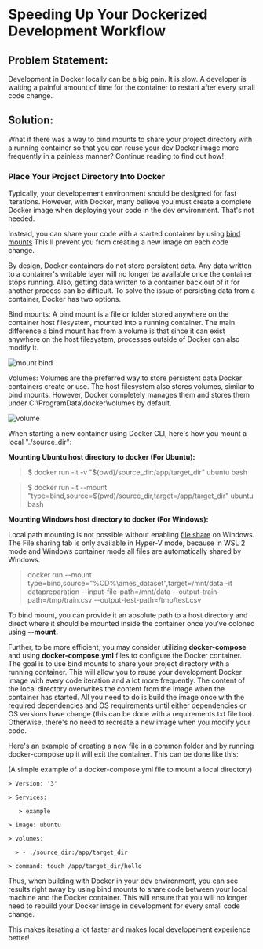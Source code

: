 # Speeding Up Your Dockerized Development Workflow

## Problem Statement:

Development in Docker locally can be a big pain. It is slow. A developer is waiting a painful amount of time for the container to restart after every small code change.

## Solution:

What if there was a way to bind mounts to share your project directory with a running container so that you can reuse your dev Docker image more frequently in a painless manner? Continue reading to find out how!

### Place Your Project Directory Into Docker

Typically, your developement environment should be designed for fast iterations. However, with Docker, many believe you must create a complete Docker image when deploying your code in the dev environment. That's not needed.

Instead, you can share your code with a started container by using [bind mounts](https://docs.docker.com/storage/bind-mounts/) This'll prevent you from creating a new image on each code change.

By design, Docker containers do not store persistent data. Any data written to a container's writable layer will no longer be available once the container stops running. Also, getting data written to a container back out of it for another process can be difficult. To solve the issue of persisting data from a container, Docker has two options.

Bind mounts: A bind mount is a file or folder stored anywhere on the container host filesystem, mounted into a running container. The main difference a bind mount has from a volume is that since it can exist anywhere on the host filesystem, processes outside of Docker can also modify it. 

![mount bind](https://docs.docker.com/storage/images/types-of-mounts-bind.png)

Volumes: Volumes are the preferred way to store persistent data Docker containers create or use. The host filesystem also stores volumes, similar to bind mounts. However, Docker completely manages them and stores them under C:\ProgramData\docker\volumes by default. 

![volume](https://i.ytimg.com/vi/6rKg9xuWr5Q/maxresdefault.jpg)

When starting a new container using Docker CLI, here's how you mount a local "./source_dir":
  
   **Mounting Ubuntu host directory to docker (For Ubuntu):**
  
  > $ docker run -it -v "$(pwd)/source_dir:/app/target_dir" ubuntu bash
  
  > $ docker run -it --mount "type=bind,source=$(pwd)/source_dir,target=/app/target_dir" ubuntu bash
  
   **Mounting Windows host directory to docker (For Windows):**
   
   Local path mounting is not possible without enabling [file share](https://docs.docker.com/docker-for-windows/#file-sharing) on Windows. The File sharing tab is only available in Hyper-V mode, because in WSL 2 mode and Windows container mode all files are automatically shared by Windows.
   
   > docker run --mount type=bind,source="%CD%\ames_dataset",target=/mnt/data -it datapreparation --input-file-path=/mnt/data --output-train-path=/tmp/train.csv --output-test-path=/tmp/test.csv
    
To bind mount, you can provide it an absolute path to a host directory and direct where it should be mounted inside the container once you've coloned using **--mount.**

Further, to be more efficient, you may consider utilizing **docker-compose** and using **docker-compose.yml** files to configure the Docker container. The goal is to use bind mounts to share your project directory with a running container. This will allow you to reuse your development Docker image with every code iteration and a lot more frequently. The content of the local directory overwrites the content from the image when the container has started. All you need to do is build the image once with the required dependencies and OS requirements until either dependencies or OS versions have change (this can be done with a requirements.txt file too). Otherwise, there's no need to recreate a new image when you modify your code.

Here's an example of creating a new file in a common folder and by running docker-compose up it will exit the container. This can be done like this:

(A simple example of a docker-compose.yml file to mount a local directory)
    
    > Version: '3'
    
    > Services:
       
       > example
    
    > image: ubuntu
    
    > volumes:
    
      > - ./source_dir:/app/target_dir
      
    > command: touch /app/target_dir/hello
    
Thus, when building with Docker in your dev environment, you can see results right away by using bind mounts to share code between your local machine and the Docker container. This will ensure that you will no longer need to rebuild your Docker image in development for every small code change. 

This makes iterating a lot faster and makes local developement experience better!
